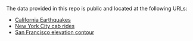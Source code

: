 The data provided in this repo is public and located at the following URLs:
- [California Earthquakes](https://earthquake.usgs.gov/data/data.php)
- [New York City cab rides](http://www.nyc.gov/html/tlc/html/about/trip_record_data.shtml)
- [San Francisco elevation contour](https://data.sfgov.org/Energy-and-Environment/Elevation-Contours/rnbg-2qxw/data)
